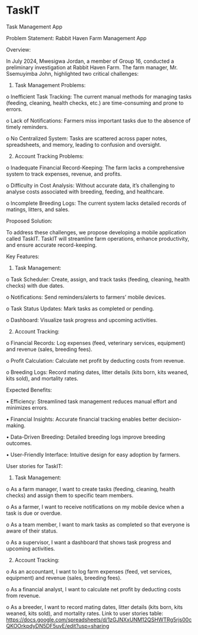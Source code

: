 # TaskIT
Task Management App

Problem Statement: Rabbit Haven Farm Management App

Overview:

In July 2024, Mwesigwa Jordan, a member of Group 16, conducted a preliminary investigation at Rabbit Haven Farm. The farm manager, Mr. Ssemuyimba John, highlighted two critical challenges:

1.	Task Management Problems:

o	Inefficient Task Tracking: The current manual methods for managing tasks (feeding, cleaning, health checks, etc.) are time-consuming and prone to errors.

o	Lack of Notifications: Farmers miss important tasks due to the absence of timely reminders.

o	No Centralized System: Tasks are scattered across paper notes, spreadsheets, and memory, leading to confusion and oversight.

2.	Account Tracking Problems:

o	Inadequate Financial Record-Keeping: The farm lacks a comprehensive system to track expenses, revenue, and profits.

o	Difficulty in Cost Analysis: Without accurate data, it’s challenging to analyse costs associated with breeding, feeding, and healthcare.

o	Incomplete Breeding Logs: The current system lacks detailed records of matings, litters, and sales.

Proposed Solution:

To address these challenges, we propose developing a mobile application called TaskIT. TaskIT will streamline farm operations, enhance productivity, and ensure accurate record-keeping.

Key Features:

1.	Task Management:

o	Task Scheduler: Create, assign, and track tasks (feeding, cleaning, health checks) with due dates.

o	Notifications: Send reminders/alerts to farmers’ mobile devices.

o	Task Status Updates: Mark tasks as completed or pending.

o	Dashboard: Visualize task progress and upcoming activities.

2.	Account Tracking:

o	Financial Records: Log expenses (feed, veterinary services, equipment) and revenue (sales, breeding fees).

o	Profit Calculation: Calculate net profit by deducting costs from revenue.

o	Breeding Logs: Record mating dates, litter details (kits born, kits weaned, kits sold), and mortality rates.

Expected Benefits:

•	Efficiency: Streamlined task management reduces manual effort and minimizes errors.

•	Financial Insights: Accurate financial tracking enables better decision-making.

•	Data-Driven Breeding: Detailed breeding logs improve breeding outcomes.

•	User-Friendly Interface: Intuitive design for easy adoption by farmers.

User stories for TaskIT:

1.	Task Management:

o	As a farm manager, I want to create tasks (feeding, cleaning, health checks) and assign them to specific team members.

o	As a farmer, I want to receive notifications on my mobile device when a task is due or overdue.

o	As a team member, I want to mark tasks as completed so that everyone is aware of their status.

o	As a supervisor, I want a dashboard that shows task progress and upcoming activities.

2.	Account Tracking:

o	As an accountant, I want to log farm expenses (feed, vet services, equipment) and revenue (sales, breeding fees).

o	As a financial analyst, I want to calculate net profit by deducting costs from revenue.

o	As a breeder, I want to record mating dates, litter details (kits born, kits weaned, kits sold), and mortality rates.
Link to user stories table: https://docs.google.com/spreadsheets/d/1zGJNXxUNM12QSHWTRg5rjs00cQKOOrkpdyDN5DF5uvE/edit?usp=sharing


